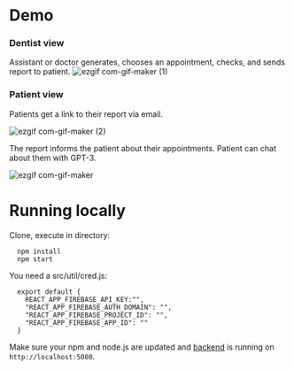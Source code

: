 # Demo
### Dentist view 
Assistant or doctor generates, chooses an appointment, checks, and sends report to patient.
![ezgif com-gif-maker (1)](https://user-images.githubusercontent.com/27695722/115143742-6b688200-a049-11eb-82e2-ea3f0ba7f1b0.gif)


### Patient view
Patients get a link to their report via email.


![ezgif com-gif-maker (2)](https://user-images.githubusercontent.com/27695722/115143753-7ae7cb00-a049-11eb-8f8f-31cfdf86a37c.gif)

The report informs the patient about their appointments. Patient can chat about them with GPT-3.

![ezgif com-gif-maker](https://user-images.githubusercontent.com/27695722/115143724-4aa02c80-a049-11eb-92d8-aa0b49dcf169.gif)

###


# Running locally

Clone, execute in directory:
```
  npm install
  npm start
```

You need a src/util/cred.js:
```
  export default {
    REACT_APP_FIREBASE_API_KEY:"",
    "REACT_APP_FIREBASE_AUTH_DOMAIN": "",
    "REACT_APP_FIREBASE_PROJECT_ID": "",
    "REACT_APP_FIREBASE_APP_ID": ""
  }

```

Make sure your npm and node.js are updated and [backend](https://github.com/andreemic/mediport-frontend) is running on `http://localhost:5000`.
